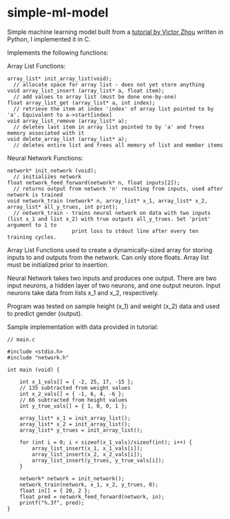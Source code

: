 # simple-ml-model
Simple machine learning model built from a [tutorial by Victor Zhou](https://victorzhou.com/blog/intro-to-neural-networks/) written in Python, I implemented it in C.

Implements the following functions:

Array List Functions:

```
array_list* init_array_list(void);
  // allocate space for array list - does not yet store anything
void array_list_insert (array_list* a, float item);
  // add values to array list (must be done one-by-one)
float array_list_get (array_list* a, int index); 
  // retrieve the item at index 'index' of array list pointed to by 'a'. Equivalent to a->start[index]
void array_list_remove (array_list* a); 
  // deletes last item in array list pointed to by 'a' and frees memory associated with it
void delete_array_list (array_list* a); 
  // deletes entire list and frees all memory of list and member items
```

Neural Network Functions:
```
network* init_network (void);
  // initializes network
float network_feed_forward(network* n, float inputs[2]);
  // returns output from network 'n' resulting from inputs, used after network is trained 
void network_train (network* n, array_list* x_1, array_list* x_2, array_list* all_y_trues, int print);
  // network_train - trains neural network on data with two inputs (list x_1 and list x_2) with true outputs all_y_trues. Set 'print' argument to 1 to
                     print loss to stdout line after every ten training cycles.
```

Array List Functions used to create a dynamically-sized array for storing inputs to and outputs from the network. Can only store floats.
Array list must be initialized prior to insertion.

Neural Network takes two inputs and produces one output. There are two input neurons, a hidden layer of two neurons, and one output neuron.
Input neurons take data from lists x_1 and x_2, respectively.

Program was tested on sample height (x_1) and weight (x_2) data and used to predict gender (output).

Sample implementation with data provided in tutorial:

```
// main.c

#include <stdio.h>
#include "network.h"

int main (void) {

    int x_1_vals[] = { -2, 25, 17, -15 };
    // 135 subtracted from weight values
    int x_2_vals[] = { -1, 6, 4, -6 };
    // 66 subtracted from height values
    int y_true_vals[] = { 1, 0, 0, 1 };

    array_list* x_1 = init_array_list();
    array_list* x_2 = init_array_list();
    array_list* y_trues = init_array_list();

    for (int i = 0; i < sizeof(x_1_vals)/sizeof(int); i++) {
        array_list_insert(x_1, x_1_vals[i]);
        array_list_insert(x_2, x_2_vals[i]);
        array_list_insert(y_trues, y_true_vals[i]);
    }

    network* network = init_network();
    network_train(network, x_1, x_2, y_trues, 0);
    float in[] = { 20, 2 };
    float pred = network_feed_forward(network, in);
    printf("%.3f", pred);
}
```
